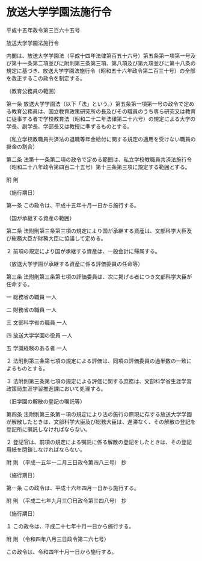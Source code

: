 # 放送大学学園法施行令

平成十五年政令第三百六十五号

放送大学学園法施行令

内閣は、放送大学学園法（平成十四年法律第百五十六号）第五条第一項第一号及び第十一条第二項並びに附則第三条第三項、第八項及び第九項並びに第十八条の規定に基づき、放送大学学園法施行令（昭和五十六年政令第二百三十号）の全部を改正するこの政令を制定する。

（教育公務員の範囲）

第一条 放送大学学園法（以下「法」という。）第五条第一項第一号の政令で定める教育公務員は、国立教育政策研究所の長及びその職員のうち専ら研究又は教育に従事する者で学校教育法（昭和二十二年法律第二十六号）の規定による大学の学長、副学長、学部長又は教授に準ずるものとする。

（私立学校教職員共済法の退職等年金給付に関する規定の適用を受けない職員の掛金の割合）

第二条 法第十一条第二項の政令で定める範囲は、私立学校教職員共済法施行令（昭和二十八年政令第四百二十五号）第十三条第三項に規定する範囲とする。

附 則

（施行期日）

第一条 この政令は、平成十五年十月一日から施行する。

（国が承継する資産の範囲）

第二条 法附則第三条第三項の規定により国が承継する資産は、文部科学大臣及び総務大臣が財務大臣に協議して定める。

２ 前項の規定により国が承継する資産は、一般会計に帰属する。

（放送大学学園が承継する資産に係る評価委員の任命等）

第三条 法附則第三条第七項の評価委員は、次に掲げる者につき文部科学大臣が任命する。

一 総務省の職員 一人

二 財務省の職員 一人

三 文部科学省の職員 一人

四 放送大学学園の役員 一人

五 学識経験のある者 一人

２ 法附則第三条第七項の規定による評価は、同項の評価委員の過半数の一致によるものとする。

３ 法附則第三条第七項の規定による評価に関する庶務は、文部科学省生涯学習政策局生涯学習推進課において処理する。

（旧学園の解散の登記の嘱託等）

第四条 法附則第三条第一項の規定により法の施行の際現に存する放送大学学園が解散したときは、文部科学大臣及び総務大臣は、遅滞なく、その解散の登記を登記所に嘱託しなければならない。

２ 登記官は、前項の規定による嘱託に係る解散の登記をしたときは、その登記用紙を閉鎖しなければならない。

附 則 （平成一五年一二月三日政令第四八三号） 抄

（施行期日）

第一条 この政令は、平成十六年四月一日から施行する。

附 則 （平成二七年九月三〇日政令第三四八号） 抄

（施行期日）

１ この政令は、平成二十七年十月一日から施行する。

附 則 （令和四年八月三日政令第二六七号）

この政令は、令和四年十月一日から施行する。
